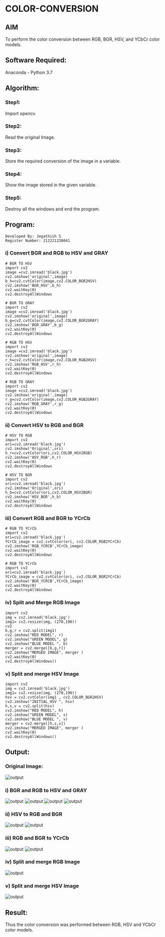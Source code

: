 # COLOR-CONVERSION
## AIM
To perform the color conversion between RGB, BGR, HSV, and YCbCr color models.

## Software Required:
Anaconda - Python 3.7
## Algorithm:
### Step1:
Import opencv.

### Step2:
Read the original Image.

### Step3:
Store the required conversion of the image in a variable.



### Step4:
Show the image stored in the given variable.

### Step5:
Destroy all the windows and end the program.

## Program:
```
Developed By: Jegathish S
Register Number: 212221230041
```

### i) Convert BGR and RGB to HSV and GRAY
```
# BGR TO HSV
import cv2
image =cv2.imread('black.jpg')
cv2.imshow('original',image)
b_h=cv2.cvtColor(image,cv2.COLOR_BGR2HSV)
cv2.imshow('BGR_HSV',b_h)
cv2.waitKey(0)
cv2.destroyAllWindows

# BGR TO GRAY
import cv2
image =cv2.imread('black.jpg')
cv2.imshow('original',image)
b_g=cv2.cvtColor(image,cv2.COLOR_BGR2GRAY)
cv2.imshow('BGR_GRAY',b_g)
cv2.waitKey(0)
cv2.destroyAllWindows

# RGB TO HSV
import cv2
image =cv2.imread('black.jpg')
cv2.imshow('original',image)
r_h=cv2.cvtColor(image,cv2.COLOR_RGB2HSV)
cv2.imshow('RGB_HSV',r_h)
cv2.waitKey(0)
cv2.destroyAllWindows

# RGB TO GRAY
import cv2
image =cv2.imread('black.jpg')
cv2.imshow('original',image)
r_g=cv2.cvtColor(image,cv2.COLOR_RGB2GRAY)
cv2.imshow('RGB_GRAY',r_g)
cv2.waitKey(0)
cv2.destroyAllWindows

```

### ii) Convert HSV to RGB and BGR
```
# HSV TO RGB
import cv2
ori=cv2.imread('black.jpg')
cv2.imshow('Original',ori)
h_r=cv2.cvtColor(ori,cv2.COLOR_HSV2RGB)
cv2.imshow('HSV_RGB',h_r)
cv2.waitKey(0)
cv2.destroyAllWindows

# HSV TO BGR
import cv2
ori=cv2.imread('black.jpg')
cv2.imshow('Original',ori)
h_b=cv2.cvtColor(ori,cv2.COLOR_HSV2BGR)
cv2.imshow('HSV_BGR',h_b)
cv2.waitKey(0)
cv2.destroyAllWindows
```

### iii) Convert RGB and BGR to YCrCb
```
# RGB TO YCrCb
import cv2
ori=cv2.imread('black.jpg')
YCrCb_image = cv2.cvtColor(ori, cv2.COLOR_RGB2YCrCb)
cv2.imshow('RGB_YCRCB',YCrCb_image)
cv2.waitKey(0)
cv2.destroyAllWindows

# RGB TO YCrCb
import cv2
ori=cv2.imread('black.jpg')
YCrCb_image = cv2.cvtColor(ori, cv2.COLOR_BGR2YCrCb)
cv2.imshow('BGR_YCRCB',YCrCb_image)
cv2.waitKey(0)
cv2.destroyAllWindows
```
### iv) Split and Merge RGB Image
```
import cv2
img = cv2.imread('black.jpg')
img1= cv2.resize(img, (270,190))
cv2
b,g,r = cv2.split(img1)
cv2.imshow("RED MODEL", r)
cv2.imshow("GREEN MODEL", g)
cv2.imshow("BLUE MODEL ", b)
merger = cv2.merge([b,g,r])
cv2.imshow("MERGED IMAGE", merger )
cv2.waitKey(0)
cv2.destroyAllWindows()
```
### v) Split and merge HSV Image
```
import cv2
img = cv2.imread('black.jpg')
img1= cv2.resize(img, (270,190))
hsv = cv2.cvtColor(img1 , cv2.COLOR_BGR2HSV)
cv2.imshow("INITIAL_HSV ", hsv)
h,s,v = cv2.split(hsv)
cv2.imshow("RED MODEL", h)
cv2.imshow("GREEN MODEL", s)
cv2.imshow("BLUE MODEL ", v)
merger = cv2.merge([h,s,v])
cv2.imshow("MERGED IMAGE", merger )
cv2.waitKey(0)
cv2.destroyAllWindows()
```

## Output:
### Original Image:
![output](black.jpg)
### i) BGR and RGB to HSV and GRAY
![output](hsv.png)
![output](gray.png)
![output](rgray.png)
![output](rhsv.png)
### ii) HSV to RGB and BGR
![output](hrgb.png)
![output](hbgr.png)


### iii) RGB and BGR to YCrCb
![output](ry.png)
![output](by.png)
### iv) Split and merge RGB Image
![output](split.png)
### v) Split and merge HSV Image
![output](hsvs.png)

## Result:
Thus the color conversion was performed between RGB, HSV and YCbCr color models.
